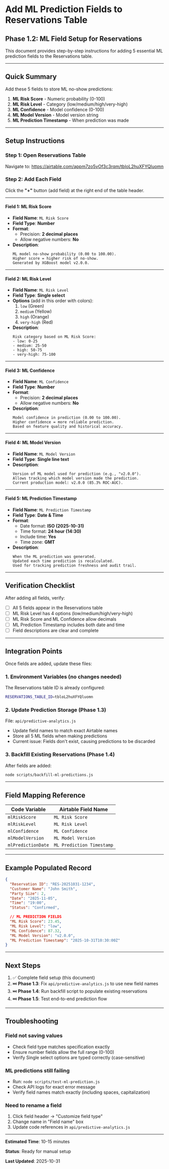 # Add ML Prediction Fields to Reservations Table

## Phase 1.2: ML Field Setup for Reservations

This document provides step-by-step instructions for adding 5 essential ML prediction fields to the Reservations table.

---

## Quick Summary

Add these 5 fields to store ML no-show predictions:
1. **ML Risk Score** - Numeric probability (0-100)
2. **ML Risk Level** - Category (low/medium/high/very-high)
3. **ML Confidence** - Model confidence (0-100)
4. **ML Model Version** - Model version string
5. **ML Prediction Timestamp** - When prediction was made

---

## Setup Instructions

### Step 1: Open Reservations Table
Navigate to: https://airtable.com/appm7zo5vOf3c3rqm/tbloL2huXFYQluomn

### Step 2: Add Each Field

Click the **"+"** button (add field) at the right end of the table header.

---

#### Field 1: ML Risk Score
- **Field Name**: `ML Risk Score`
- **Field Type**: **Number**
- **Format**:
  - Precision: **2 decimal places**
  - Allow negative numbers: **No**
- **Description**:
  ```
  ML model no-show probability (0.00 to 100.00).
  Higher score = higher risk of no-show.
  Generated by XGBoost model v2.0.0.
  ```

---

#### Field 2: ML Risk Level
- **Field Name**: `ML Risk Level`
- **Field Type**: **Single select**
- **Options** (add in this order with colors):
  1. `low` (Green)
  2. `medium` (Yellow)
  3. `high` (Orange)
  4. `very-high` (Red)
- **Description**:
  ```
  Risk category based on ML Risk Score:
  - low: 0-25
  - medium: 25-50
  - high: 50-75
  - very-high: 75-100
  ```

---

#### Field 3: ML Confidence
- **Field Name**: `ML Confidence`
- **Field Type**: **Number**
- **Format**:
  - Precision: **2 decimal places**
  - Allow negative numbers: **No**
- **Description**:
  ```
  Model confidence in prediction (0.00 to 100.00).
  Higher confidence = more reliable prediction.
  Based on feature quality and historical accuracy.
  ```

---

#### Field 4: ML Model Version
- **Field Name**: `ML Model Version`
- **Field Type**: **Single line text**
- **Description**:
  ```
  Version of ML model used for prediction (e.g., "v2.0.0").
  Allows tracking which model version made the prediction.
  Current production model: v2.0.0 (85.3% ROC-AUC).
  ```

---

#### Field 5: ML Prediction Timestamp
- **Field Name**: `ML Prediction Timestamp`
- **Field Type**: **Date & Time**
- **Format**:
  - Date format: **ISO (2025-10-31)**
  - Time format: **24 hour (14:30)**
  - Include time: **Yes**
  - Time zone: **GMT**
- **Description**:
  ```
  When the ML prediction was generated.
  Updated each time prediction is recalculated.
  Used for tracking prediction freshness and audit trail.
  ```

---

## Verification Checklist

After adding all fields, verify:
- [ ] All 5 fields appear in the Reservations table
- [ ] ML Risk Level has 4 options (low/medium/high/very-high)
- [ ] ML Risk Score and ML Confidence allow decimals
- [ ] ML Prediction Timestamp includes both date and time
- [ ] Field descriptions are clear and complete

---

## Integration Points

Once fields are added, update these files:

### 1. Environment Variables (no changes needed)
The Reservations table ID is already configured:
```bash
RESERVATIONS_TABLE_ID=tbloL2huXFYQluomn
```

### 2. Update Prediction Storage (Phase 1.3)
File: `api/predictive-analytics.js`
- Update field names to match exact Airtable names
- Store all 5 ML fields when making predictions
- Current issue: Fields don't exist, causing predictions to be discarded

### 3. Backfill Existing Reservations (Phase 1.4)
After fields are added:
```bash
node scripts/backfill-ml-predictions.js
```

---

## Field Mapping Reference

| Code Variable | Airtable Field Name |
|---------------|---------------------|
| `mlRiskScore` | `ML Risk Score` |
| `mlRiskLevel` | `ML Risk Level` |
| `mlConfidence` | `ML Confidence` |
| `mlModelVersion` | `ML Model Version` |
| `mlPredictionDate` | `ML Prediction Timestamp` |

---

## Example Populated Record

```json
{
  "Reservation ID": "RES-20251031-1234",
  "Customer Name": "John Smith",
  "Party Size": 2,
  "Date": "2025-11-05",
  "Time": "19:00",
  "Status": "Confirmed",

  // ML PREDICTION FIELDS
  "ML Risk Score": 23.45,
  "ML Risk Level": "low",
  "ML Confidence": 87.32,
  "ML Model Version": "v2.0.0",
  "ML Prediction Timestamp": "2025-10-31T10:30:00Z"
}
```

---

## Next Steps

1. ✅ Complete field setup (this document)
2. ⏭️ **Phase 1.3**: Fix `api/predictive-analytics.js` to use new field names
3. ⏭️ **Phase 1.4**: Run backfill script to populate existing reservations
4. ⏭️ **Phase 1.5**: Test end-to-end prediction flow

---

## Troubleshooting

### Field not saving values
- Check field type matches specification exactly
- Ensure number fields allow the full range (0-100)
- Verify Single select options are typed correctly (case-sensitive)

### ML predictions still failing
- Run: `node scripts/test-ml-prediction.js`
- Check API logs for exact error message
- Verify field names match exactly (including spaces, capitalization)

### Need to rename a field
1. Click field header → "Customize field type"
2. Change name in "Field name" box
3. Update code references in `api/predictive-analytics.js`

---

**Estimated Time**: 10-15 minutes

**Status**: Ready for manual setup

**Last Updated**: 2025-10-31
